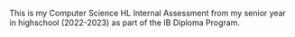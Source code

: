 This is my Computer Science HL Internal Assessment from my senior year in highschool (2022-2023) as part of the IB Diploma Program.

